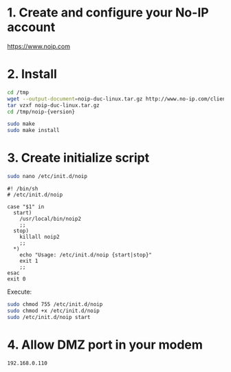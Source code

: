 # 1. Create and configure your No-IP account

https://www.noip.com

# 2. Install

```bash
cd /tmp
wget --output-document=noip-duc-linux.tar.gz http://www.no-ip.com/client/linux/noip-duc-linux.tar.gz
tar vzxf noip-duc-linux.tar.gz
cd /tmp/noip-{version}

sudo make
sudo make install
```

# 3. Create initialize script

```bash
sudo nano /etc/init.d/noip
```

```
#! /bin/sh
# /etc/init.d/noip

case "$1" in
  start)
    /usr/local/bin/noip2
    ;;
  stop)
    killall noip2
    ;;
  *)
    echo "Usage: /etc/init.d/noip {start|stop}"
    exit 1
    ;;
esac
exit 0
```

Execute:

```bash
sudo chmod 755 /etc/init.d/noip
sudo chmod +x /etc/init.d/noip
sudo /etc/init.d/noip start
```

# 4. Allow DMZ port in your modem

```
192.168.0.110
```